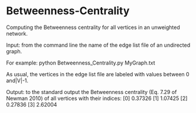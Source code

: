 # Betweenness-Centrality

Computing the Betweenness centrality for all vertices in an unweighted network.

Input: from the command line the name of the edge list file of an undirected graph. 

For example:
python Betweenness_Centrality.py MyGraph.txt 

As usual, the vertices in the edge list file are labeled with values between 0 and|V|-1.

Output: to the standard output the Betweenness centrality (Eq. 7.29 of Newman 2010) of all vertices with their indices:
[0] 0.37326 
[1] 1.07425 
[2] 0.27836 
[3] 2.62004
